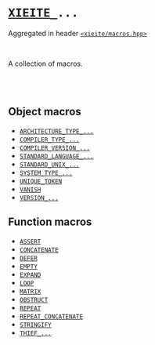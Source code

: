 # [`XIEITE`](../README.md)`_...`
Aggregated in header [`<xieite/macros.hpp>`](../include/xieite/macros.hpp)

<br/>

A collection of macros.

<br/><br/>

## Object macros
- [`ARCHITECTURE_TYPE_...`](../docs/macros/ARCHITECTURE_TYPE.md)
- [`COMPILER_TYPE_...`](../docs/macros/COMPILER_TYPE.md)
- [`COMPILER_VERSION_...`](../docs/macros/COMPILER_VERSION.md)
- [`STANDARD_LANGUAGE_...`](../docs/macros/STANDARD_LANGUAGE.md)
- [`STANDARD_UNIX_...`](../docs/macros/STANDARD_UNIX.md)
- [`SYSTEM_TYPE_...`](../docs/macros/SYSTEM_TYPE.md)
- [`UNIQUE_TOKEN`](../docs/macros/UNIQUE_TOKEN.md)
- [`VANISH`](../docs/macros/VANISH.md)
- [`VERSION_...`](../docs/macros/VERSION.md)
## Function macros
- [`ASSERT`](../docs/macros/ASSERT.md)
- [`CONCATENATE`](../docs/macros/CONCATENATE.md)
- [`DEFER`](../docs/macros/DEFER.md)
- [`EMPTY`](../docs/macros/EMPTY.md)
- [`EXPAND`](../docs/macros/EXPAND.md)
- [`LOOP`](../docs/macros/LOOP.md)
- [`MATRIX`](../docs/macros/MATRIX.md)
- [`OBSTRUCT`](../docs/macros/OBSTRUCT.md)
- [`REPEAT`](../docs/macros/REPEAT.md)
- [`REPEAT_CONCATENATE`](../docs/macros/REPEAT_CONCATENATE.md)
- [`STRINGIFY`](../docs/macros/STRINGIFY.md)
- [`THIEF_...`](../docs/macros/THIEF.md)
